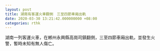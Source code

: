 ```yaml
---
layout: post
title: 湖南有客運火車翻側　三至四節車廂出軌
date: 2020-03-30 13:21:42.000000000 +08:00
categories: rthk
---
```


湖南一列客運火車，在郴州永興縣高崗司鎮翻側，三至四節車廂出軌，並發生火警，暫時未知有無人傷亡。
